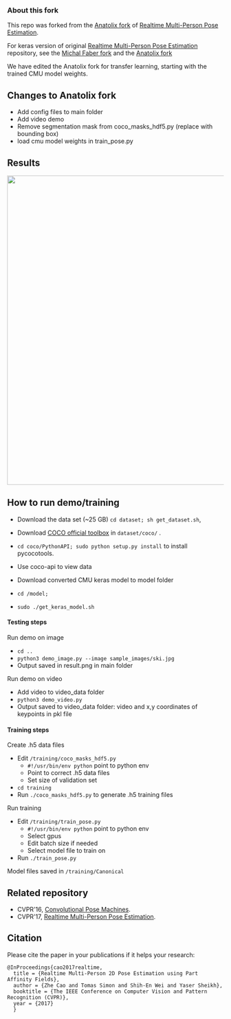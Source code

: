 ### About this fork

 This repo was forked from the [Anatolix fork](https://github.com/anatolix/keras_Realtime_Multi-Person_Pose_Estimation) of [Realtime Multi-Person Pose Estimation](https://github.com/ZheC/Realtime_Multi-Person_Pose_Estimation).

For keras version of original [Realtime Multi-Person Pose Estimation](https://github.com/ZheC/Realtime_Multi-Person_Pose_Estimation) repository, see the [Michal Faber fork](https://github.com/michalfaber/keras_Realtime_Multi-Person_Pose_Estimation) and the [Anatolix fork](https://github.com/anatolix/keras_Realtime_Multi-Person_Pose_Estimation)

We have edited the Anatolix fork for transfer learning, starting with the trained CMU model weights.

## Changes to Anatolix fork

- Add config files to main folder
- Add video demo
- Remove segmentation mask from coco_masks_hdf5.py (replace with bounding box)
- load cmu model weights in train_pose.py

## Results

<p align="center">
<img src="https://github.com/anatolix/keras_Realtime_Multi-Person_Pose_Estimation/blob/master/readme/dance.gif", width="720">
</p>

## How to run demo/training

- Download the data set (~25 GB) `cd dataset; sh get_dataset.sh`,
- Download [COCO official toolbox](https://github.com/pdollar/coco) in `dataset/coco/` . 
- `cd coco/PythonAPI; sudo python setup.py install` to install pycocotools.
- Use coco-api to view data

- Download converted CMU keras model to model folder
- `cd /model;`
- `sudo ./get_keras_model.sh`

#### Testing steps

Run demo on image
- `cd ..`
- `python3 demo_image.py --image sample_images/ski.jpg`
- Output saved in result.png in main folder

Run demo on video
- Add video to video_data folder
- `python3 demo_video.py`
- Output saved to video_data folder: video and x,y coordinates of keypoints in pkl file


#### Training steps

Create .h5 data files
- Edit `/training/coco_masks_hdf5.py`
	- `#!/usr/bin/env python` point to python env
	- Point to correct .h5 data files
	- Set size of validation set
- `cd training`
- Run `./coco_masks_hdf5.py` to generate .h5 training files

Run training
- Edit `/training/train_pose.py` 
	- `#!/usr/bin/env python` point to python env
	- Select gpus
	- Edit batch size if needed
	- Select model file to train on
- Run `./train_pose.py`

Model files saved in `/training/Canonical`

    
## Related repository
- CVPR'16, [Convolutional Pose Machines](https://github.com/shihenw/convolutional-pose-machines-release).
- CVPR'17, [Realtime Multi-Person Pose Estimation](https://github.com/ZheC/Realtime_Multi-Person_Pose_Estimation).

## Citation
Please cite the paper in your publications if it helps your research:    

    @InProceedings{cao2017realtime,
      title = {Realtime Multi-Person 2D Pose Estimation using Part Affinity Fields},
      author = {Zhe Cao and Tomas Simon and Shih-En Wei and Yaser Sheikh},
      booktitle = {The IEEE Conference on Computer Vision and Pattern Recognition (CVPR)},
      year = {2017}
      }
	  
